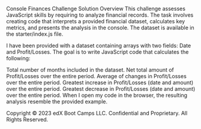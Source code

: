 Console Finances Challenge Solution
Overview
This challenge assesses JavaScript skills by requiring to analyze financial records. The task involves creating code that interprets a provided financial dataset, calculates key metrics, and presents the analysis in the console. The dataset is available in the starter/index.js file.



I have been provided with a dataset containing arrays with two fields: Date and Profit/Losses. The goal is to write JavaScript code that calculates the following:

Total number of months included in the dataset.
Net total amount of Profit/Losses over the entire period.
Average of changes in Profit/Losses over the entire period.
Greatest increase in Profit/Losses (date and amount) over the entire period.
Greatest decrease in Profit/Losses (date and amount) over the entire period.
When I open my code in the browser, the resulting analysis resemble the provided example.




Copyright
© 2023 edX Boot Camps LLC. Confidential and Proprietary. All Rights Reserved.